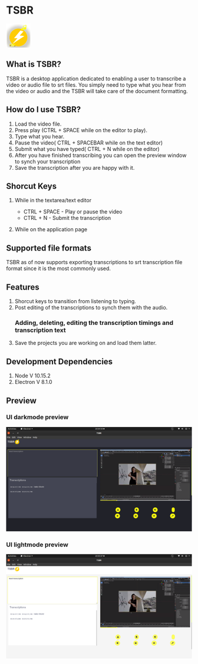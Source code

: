 # TSBR 

![Screenshot](./assets/logo_64x64.png)

## What is TSBR?
TSBR is a desktop application dedicated to enabling a user to transcribe
a video or audio file to srt files.
You simply need to type what you hear from the video or audio and the TSBR
will take care of the document formatting.

## How do I use TSBR?
1. Load the video file.
2. Press play (CTRL + SPACE while on the editor to play).
3. Type what you hear.
4. Pause the video( CTRL + SPACEBAR while on the text editor)
5. Submit what you have typed( CTRL + N while on the editor) 
6. After you have finished transcribing you can open the preview window to synch your transcription
7. Save the transcription after you are happy with it.

## Shorcut Keys
1. While in the textarea/text editor
    * CTRL + SPACE - Play or pause the video
    * CTRL + N - Submit the transcription

2. While on the application page


## Supported file formats
TSBR as of now supports exporting transcriptions to srt transcription file 
format since it is the most commonly used.

## Features
1. Shorcut keys to transition from listening to typing.
2. Post editing of the transcriptions to synch them with the audio.
    ### Adding, deleting, editing the transcription timings and transcription text
3. Save the projects you are working on and load them latter.

## Development Dependencies
1. Node V 10.15.2
2. Electron V 8.1.0


## Preview
###     UI darkmode preview
![Screenshot](./assets/UI/dark_1.png)

###     UI lightmode preview
![Screenshot](./assets/UI/light_1.png)